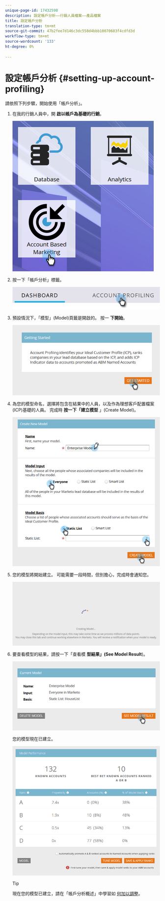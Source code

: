 ```yaml
---
unique-page-id: 17432598
description: 設定帳戶分析——行銷人員檔案——產品檔案
title: 設定帳戶分析
translation-type: tm+mt
source-git-commit: 47b2fee7d146c3dc558d4bbb10070683f4cdfd3d
workflow-type: tm+mt
source-wordcount: '133'
ht-degree: 0%

---
```



# 設定帳戶分析 {#setting-up-account-profiling}

請依照下列步驟，開始使用「帳戶分析」。

1. 在我的行銷人員中，開 **啟以帳戶為基礎的行銷**。

   ![](assets/one.png)

1. 按一下「帳戶分析」標籤。

   ![](assets/two-1.png)

1. 預設情況下，「模型」(Model)頁籤是開啟的。 按一 **下開始**。

   ![](assets/three.png)

1. 為您的模型命名，選擇將包含在結果中的人員，以及作為理想客戶配置檔案(ICP)基礎的人員。 完成時 **按一下「建立模型** 」(Create Model)。

   ![](assets/four.png)

1. 您的模型將開始建立。 可能需要一段時間，但別擔心，完成時會通知您。

   ![](assets/five.png)

1. 要查看模型的結果，請按一下「查看模 **型結果」(See Model Result**)。

   ![](assets/six.png)

   您的模型現在已建立。

   ![](assets/seven.png)

   >[!TIP]
   >
   >現在您的模型已建立，請在「帳戶分析概述」中學習如 [何加以調整](http://docs.marketo.com/x/NIDv)。

